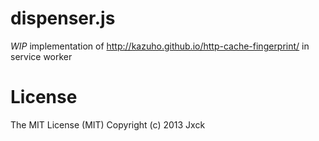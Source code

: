 # dispenser.js

*WIP* implementation of http://kazuho.github.io/http-cache-fingerprint/ in service worker

# License

The MIT License (MIT)
Copyright (c) 2013 Jxck
